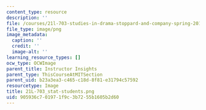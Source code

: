 ```yaml
---
content_type: resource
description: ''
file: /courses/21l-703-studies-in-drama-stoppard-and-company-spring-2014/905936c701971f9c3b7255b1605b2d60_21L-703_stat-students.png
file_type: image/png
image_metadata:
  caption: ''
  credit: ''
  image-alt: ''
learning_resource_types: []
ocw_type: OCWImage
parent_title: Instructor Insights
parent_type: ThisCourseAtMITSection
parent_uid: b23a3ea3-c465-c18d-8f81-e31794c57592
resourcetype: Image
title: 21L-703_stat-students.png
uid: 905936c7-0197-1f9c-3b72-55b1605b2d60
---
```

